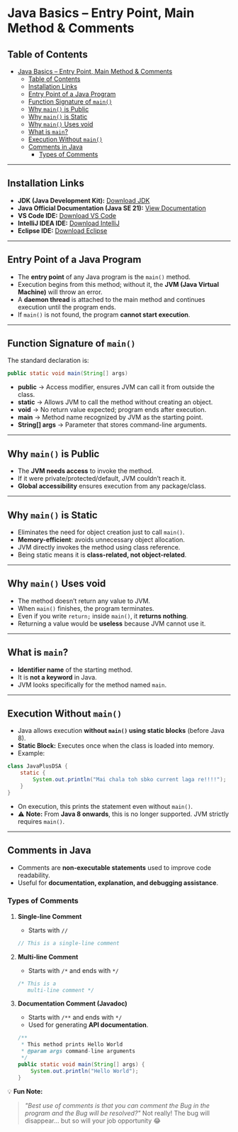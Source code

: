 # Java Basics – Entry Point, Main Method & Comments

## Table of Contents

- [Java Basics – Entry Point, Main Method \& Comments](#java-basics--entry-point-main-method--comments)
  - [Table of Contents](#table-of-contents)
  - [Installation Links](#installation-links)
  - [Entry Point of a Java Program](#entry-point-of-a-java-program)
  - [Function Signature of `main()`](#function-signature-of-main)
  - [Why `main()` is Public](#why-main-is-public)
  - [Why `main()` is Static](#why-main-is-static)
  - [Why `main()` Uses void](#why-main-uses-void)
  - [What is `main`?](#what-is-main)
  - [Execution Without `main()`](#execution-without-main)
  - [Comments in Java](#comments-in-java)
    - [Types of Comments](#types-of-comments)

---

## Installation Links

- **JDK (Java Development Kit):** [Download JDK](https://www.oracle.com/java/technologies/downloads/)
- **Java Official Documentation (Java SE 21):** [View Documentation](https://docs.oracle.com/en/java/javase/21/)
- **VS Code IDE:** [Download VS Code](https://code.visualstudio.com/download)
- **IntelliJ IDEA IDE:** [Download IntelliJ](https://www.jetbrains.com/idea/)
- **Eclipse IDE:** [Download Eclipse](https://www.eclipse.org/downloads/packages/)

---

## Entry Point of a Java Program

- The **entry point** of any Java program is the `main()` method.
- Execution begins from this method; without it, the **JVM (Java Virtual Machine)** will throw an error.
- A **daemon thread** is attached to the main method and continues execution until the program ends.
- If `main()` is not found, the program **cannot start execution**.

---

## Function Signature of `main()`

The standard declaration is:

```java
public static void main(String[] args)
```

- **public** → Access modifier, ensures JVM can call it from outside the class.
- **static** → Allows JVM to call the method without creating an object.
- **void** → No return value expected; program ends after execution.
- **main** → Method name recognized by JVM as the starting point.
- **String\[] args** → Parameter that stores command-line arguments.

---

## Why `main()` is Public

- The **JVM needs access** to invoke the method.
- If it were private/protected/default, JVM couldn’t reach it.
- **Global accessibility** ensures execution from any package/class.

---

## Why `main()` is Static

- Eliminates the need for object creation just to call `main()`.
- **Memory-efficient**: avoids unnecessary object allocation.
- JVM directly invokes the method using class reference.
- Being static means it is **class-related, not object-related**.

---

## Why `main()` Uses void

- The method doesn’t return any value to JVM.
- When `main()` finishes, the program terminates.
- Even if you write `return;` inside `main()`, it **returns nothing**.
- Returning a value would be **useless** because JVM cannot use it.

---

## What is `main`?

- **Identifier name** of the starting method.
- It is **not a keyword** in Java.
- JVM looks specifically for the method named `main`.

---

## Execution Without `main()`

- Java allows execution **without `main()` using static blocks** (before Java 8).
- **Static Block:** Executes once when the class is loaded into memory.
- Example:

```java
class JavaPlusDSA {
    static {
        System.out.println("Mai chala toh sbko current laga re!!!!");
    }
}
```

- On execution, this prints the statement even without `main()`.
- ⚠️ **Note:** From **Java 8 onwards**, this is no longer supported. JVM strictly requires `main()`.

---

## Comments in Java

- Comments are **non-executable statements** used to improve code readability.
- Useful for **documentation, explanation, and debugging assistance**.

### Types of Comments

1. **Single-line Comment**

   - Starts with `//`

   ```java
   // This is a single-line comment
   ```

2. **Multi-line Comment**

   - Starts with `/*` and ends with `*/`

   ```java
   /* This is a 
      multi-line comment */
   ```

3. **Documentation Comment (Javadoc)**

   - Starts with `/**` and ends with `*/`
   - Used for generating **API documentation**.

   ```java
   /**
    * This method prints Hello World
    * @param args command-line arguments
    */
   public static void main(String[] args) {
       System.out.println("Hello World");
   }
   ```

💡 **Fun Note:**

> *"Best use of comments is that you can comment the Bug in the program and the Bug will be resolved?"*
> Not really! The bug will disappear… but so will your job opportunity 😂

